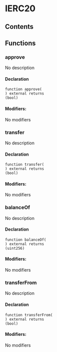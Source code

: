 # IERC20





## Contents
<!-- START doctoc -->
<!-- END doctoc -->




## Functions

### approve
No description


#### Declaration
```solidity
function approve(
) external returns
(bool)
```

#### Modifiers:
No modifiers



### transfer
No description


#### Declaration
```solidity
function transfer(
) external returns
(bool)
```

#### Modifiers:
No modifiers



### balanceOf
No description


#### Declaration
```solidity
function balanceOf(
) external returns
(uint256)
```

#### Modifiers:
No modifiers



### transferFrom
No description


#### Declaration
```solidity
function transferFrom(
) external returns
(bool)
```

#### Modifiers:
No modifiers





